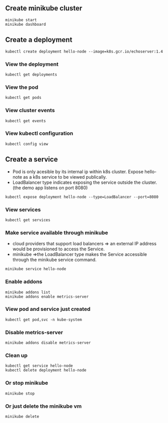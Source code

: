 ## Create minikube cluster
    minikube start
    minikube dashboard

## Create a deployment
    kubectl create deployment hello-node --image=k8s.gcr.io/echoserver:1.4

### View the deployment
    kubectl get deployments

### View the pod
    kubectl get pods

### View cluster events
    kubectl get events

### View kubectl configuration
    kubectl config view

## Create a service
* Pod is only acesible by its internal ip within k8s cluster. Expose hello-note as a k8s service to be viewed publically. 
* LoadBalancer type indicates exposing the service outside the cluster. (the demo app listens on port 8080)
```
kubectl expose deployment hello-node --type=LoadBalancer --port=8080
```

### View services
    kubectl get services

### Make service available through minikube
* cloud providers that support load balancers => an external IP address would be provisioned to access the Service. 
* minikube =>the LoadBalancer type makes the Service accessible through the minikube service command.
```
minikube service hello-node
```

### Enable addons
    minikube addons list
    minikube addons enable metrics-server

### View pod and service just created
    kubectl get pod,svc -n kube-system

### Disable metrics-server
    minikube addons disable metrics-server  

### Clean up
    kubectl get service hello-node
    kubectl delete deployment hello-node

### Or stop minikube
    minikube stop

### Or just delete the minikube vm
    minikube delete